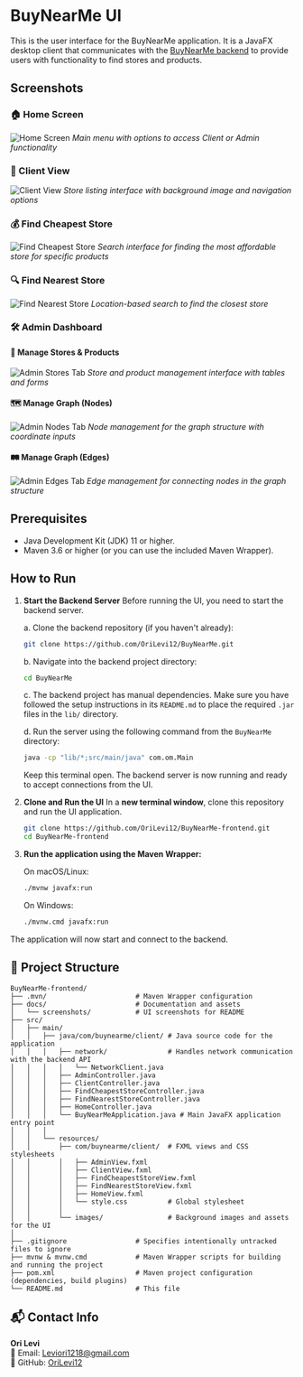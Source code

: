 # BuyNearMe UI

This is the user interface for the BuyNearMe application. It is a JavaFX desktop client that communicates with the [BuyNearMe backend](https://github.com/OriLevi12/BuyNearMe) to provide users with functionality to find stores and products.

## Screenshots

### 🏠 Home Screen
![Home Screen](docs/screenshots/home-screen.png)
*Main menu with options to access Client or Admin functionality*

### 👤 Client View
![Client View](docs/screenshots/client-view.png)
*Store listing interface with background image and navigation options*

### 💰 Find Cheapest Store
![Find Cheapest Store](docs/screenshots/find-cheapest-store.png)
*Search interface for finding the most affordable store for specific products*

### 🔍 Find Nearest Store
![Find Nearest Store](docs/screenshots/find-nearest-store.png)
*Location-based search to find the closest store*

### 🛠 Admin Dashboard

#### 🏬 Manage Stores & Products
![Admin Stores Tab](docs/screenshots/admin-stores-tab.png)
*Store and product management interface with tables and forms*

#### 🗺 Manage Graph (Nodes)
![Admin Nodes Tab](docs/screenshots/admin-nodes-tab.png)
*Node management for the graph structure with coordinate inputs*

#### 🛤 Manage Graph (Edges)
![Admin Edges Tab](docs/screenshots/admin-edges-tab.png)
*Edge management for connecting nodes in the graph structure*

## Prerequisites

- Java Development Kit (JDK) 11 or higher.
- Maven 3.6 or higher (or you can use the included Maven Wrapper).

## How to Run

1. **Start the Backend Server**
   Before running the UI, you need to start the backend server.

   a. Clone the backend repository (if you haven't already):
   ```sh
   git clone https://github.com/OriLevi12/BuyNearMe.git
   ```
   b. Navigate into the backend project directory:
   ```sh
   cd BuyNearMe
   ```
   c. The backend project has manual dependencies. Make sure you have followed the setup instructions in its `README.md` to place the required `.jar` files in the `lib/` directory.

   d. Run the server using the following command from the `BuyNearMe` directory:
   ```sh
   java -cp "lib/*;src/main/java" com.om.Main
   ```
   Keep this terminal open. The backend server is now running and ready to accept connections from the UI.

2. **Clone and Run the UI**
   In a **new terminal window**, clone this repository and run the UI application.
   ```sh
   git clone https://github.com/OriLevi12/BuyNearMe-frontend.git
   cd BuyNearMe-frontend
   ```

3. **Run the application using the Maven Wrapper:**
   
   On macOS/Linux:
   ```sh
   ./mvnw javafx:run
   ```

   On Windows:
   ```sh
   ./mvnw.cmd javafx:run
   ```

The application will now start and connect to the backend.

## 📁 Project Structure

```
BuyNearMe-frontend/
├── .mvn/                      # Maven Wrapper configuration
├── docs/                      # Documentation and assets
│   └── screenshots/           # UI screenshots for README
├── src/
│   ├── main/
│   │   ├── java/com/buynearme/client/ # Java source code for the application
│   │   │   ├── network/               # Handles network communication with the backend API
│   │   │   │   └── NetworkClient.java
│   │   │   ├── AdminController.java
│   │   │   ├── ClientController.java
│   │   │   ├── FindCheapestStoreController.java
│   │   │   ├── FindNearestStoreController.java
│   │   │   ├── HomeController.java
│   │   │   └── BuyNearMeApplication.java # Main JavaFX application entry point
│   │   │
│   │   └── resources/
│   │       ├── com/buynearme/client/  # FXML views and CSS stylesheets
│   │       │   ├── AdminView.fxml
│   │       │   ├── ClientView.fxml
│   │       │   ├── FindCheapestStoreView.fxml
│   │       │   ├── FindNearestStoreView.fxml
│   │       │   ├── HomeView.fxml
│   │       │   └── style.css          # Global stylesheet
│   │       │
│   │       └── images/                # Background images and assets for the UI
│
├── .gitignore                 # Specifies intentionally untracked files to ignore
├── mvnw & mvnw.cmd            # Maven Wrapper scripts for building and running the project
├── pom.xml                    # Maven project configuration (dependencies, build plugins)
└── README.md                  # This file
```

## 📬 Contact Info
**Ori Levi**  
📧 Email: Leviori1218@gmail.com  
🐙 GitHub: [OriLevi12](https://github.com/OriLevi12) 